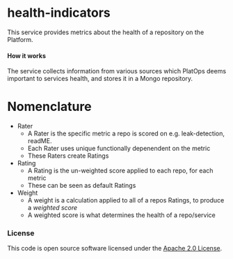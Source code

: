 
# health-indicators

This service provides metrics about the health of a repository on the Platform.

#### How it works
The service collects information from various sources which PlatOps deems important to services health, and stores it in a Mongo repository.

# Nomenclature
- Rater
  - A Rater is the specific metric a repo is scored on e.g. leak-detection, readME.
  - Each Rater uses unique functionally depenendent on the metric
  - These Raters create Ratings
- Rating
  - A Rating is the un-weighted score applied to each repo, for each metric
  - These can be seen as default Ratings
- Weight
  - A weight is a calculation applied to all of a repos Ratings, to produce a *weighted score*
  - A weighted score is what determines the health of a repo/service

### License

This code is open source software licensed under the [Apache 2.0 License]("http://www.apache.org/licenses/LICENSE-2.0.html").

